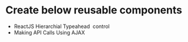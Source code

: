 # Create below reusable components

- ReactJS Hierarchial Typeahead  control
- Making API Calls Using AJAX	